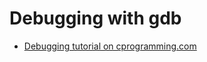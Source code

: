 # Debugging with gdb

  - [Debugging tutorial on cprogramming.com](https://www.cprogramming.com/gdb.html)
